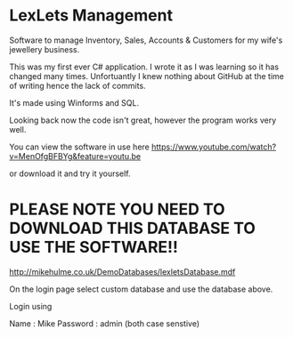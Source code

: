 # LexLets Management

Software to manage Inventory, Sales, Accounts &amp; Customers for my wife's jewellery business.

This was my first ever C# application. I wrote it as I was learning so it has changed many times. Unfortuantly I knew nothing about GitHub at the time of writing
hence the lack of commits.

It's made using Winforms and SQL. 

Looking back now the code isn't great, however the program works very well.

You can view the software in use here https://www.youtube.com/watch?v=MenOfgBFBYg&feature=youtu.be

or download it and try it yourself.

# PLEASE NOTE YOU NEED TO DOWNLOAD THIS DATABASE TO USE THE SOFTWARE!!

http://mikehulme.co.uk/DemoDatabases/lexletsDatabase.mdf

On the login page select custom database and use the database above.

Login using

Name : Mike
Password : admin
(both case senstive)
